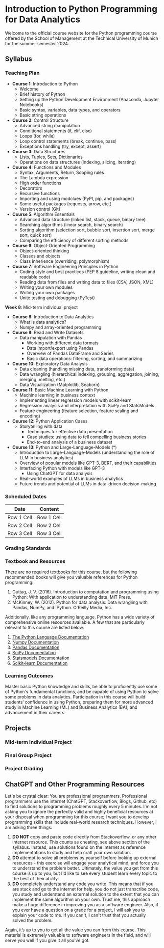# Introduction to Python Programming for Data Analytics
Welcome to the official course website for the Python programming course offered by the School of Management at the Technical University of Munich for the summer semester 2024.

## Syllabus

### Teaching Plan
- **Course 1**: Introduction to Python
  - Welcome 
  - Brief history of Python
  - Setting up the Python Development Environment (Anaconda, Jupyter Notebooks)
  - Basic syntax, variables, data types, and operators
  - Basic string operations
- **Course 2**: Control Structure
  - Advanced string manipulation 
  - Conditional statements (if, elif, else)
  - Loops (for, while)
  - Loop control statements (break, continue, pass)
  - Exceptions handling (try, except, assert)
- **Course 3**: Data Structures
  - Lists, Tuples, Sets, Dictionaries
  - Operations on data structures (indexing, slicing, iterating)
- **Course 4**: Functions and Modules
  - Syntax, Arguments, Return, Scoping rules
  - The Lambda expression
  - High order functions
  - Decorators
  - Recursive functions
  - Importing and using modolues (PyPI, pip, and packages)
  - Some useful packages (requests, arrow, etc.)
  - Version control (Git)
- **Course 5**: Algorithm Essentials
  - Advanced data structure (linked list, stack, queue, binary tree)
  - Searching algorithms (linear search, binary search)
  - Sorting algorithm (selection sort, bubble sort, insertion sort, merge sort, quick sort)
  - Comparing the efficiency of different sorting methods
- **Course 6**: Object-Oriented Programming
  - Object-oriented thinking
  - Classes and objects
  - Class inherience (overriding, polymorphism)
- **Course 7**: Software Engineering Principles in Python
  - Coding style and best practices (PEP 8 guideline, writing clean and readable code)
  - Reading data from files and writing data to files (CSV, JSON, XML)
  - Writing your own modules
  - Writing your own packages
  - Unite testing and debugging (PyTest)
    
**Week 8**: Mid-term individual project

- **Course 8**: Introduction to Data Analytics
  - What is data analytics?
  - Numpy and array-oriented programming
- **Course 9**: Read and Write Datasets
  - Data manipulation with Pandas
    - Working with different data formats
    - Data import/export using Pandas
    - Overview of Pandas DataFrame and Series
    - Basic data operations: filtering, sorting, and summarizing
- **Course 10**: Exploratory Data Analysis
  - Data cleaning (handling missing data, transforming data)
  - Data wrangling (hierarchical indexing, grouping, aggregation, joining, merging, melting, etc.)
  - Data Visualization (Matplotlib, Seaborn) 
- **Course 11**: Basic Machine Learning with Python
  - Machine learning in business context
  - Implementing linear regression models with scikit-learn
  - Regression analysis and interpretation with SciPy and StatsModels
  - Feature engineering (feature selection, feature scaling and encoding)
- **Course 12**: Python Application Cases
  - Storytelling with data
    - Techniques for effective data presentation
    - Case studies: using data to tell compelling business stories
    - End-to-end analysis of a business dataset 
- **Course 13**: Python and Large-Language-Models (*)
  - Introduction to Large-Language-Models (understanding the role of LLM in business analytics)
  - Overview of popular models like GPT-3, BERT, and their capabilities
  - Interfacing Python with models like GPT-3
    - Using ChatGPT for data analysis 
  - Real-world examples of LLMs in business analytics
  - Future trends and potential of LLMs in data-driven decision-making

### Scheduled Dates
| Date   | Content   | 
|------------|------------|
| Row 1 Cell | Row 1 Cell |
| Row 2 Cell | Row 2 Cell |
| Row 3 Cell | Row 3 Cell |

### Grading Standards

### Textbook and Resources
There are no required textbooks for this course, but the following recommended books will give
you valuable references for Python programming:
1. Guttag, J. V. (2016). Introduction to computation and programming using Python: With application to understanding data. MIT Press.
2. McKinney, W. (2012). Python for data analysis: Data wrangling with Pandas, NumPy, and IPython. O'Reilly Media, Inc.

Additionally, like any programming language, Python has a wide variety of comprehensive
online resources available. A few that are particularly relevant to this course are listed below:
1. [The Python Language Documentation](https://www.python.org/doc/)
2. [Numpy Documentation](https://numpy.org/doc/stable/index.html)
3. [Pandas Documentation](https://pandas.pydata.org/)
4. [SciPy Documentation](https://scipy.org/)
5. [Statsmodels Documentation](https://www.statsmodels.org/stable/index.html)
6. [Scikit-learn Documentation](https://scikit-learn.org/stable/)

### Learning Outcomes
Master basic Python knowledge and skills, be able to proficiently use some of Python's fundamental functions, and be capable of using Python to solve some problems in data analytics. Participation in this course will build students’ confidence in using Python, preparing them for more advanced study in Machine Learning (ML) and Business Analytics (BA), and advancement in their careers.

## Projects

### Mid-term Individual Project

### Final Group Project

### Project Grading

## ChatGPT and Other Programming Resources
Let's be crystal clear: You are professional programmers. Professional programmers use the
internet (ChatGPT, Stackoverflow, Blogs, Github, etc) to find solutions to programming problems roughly
every 5 minutes. I'm not asking you to ignore the perfectly valid and highly beneficial resources
at your disposal when programming for this course; I want you to develop programming skills
that include real-world research techniques. However, I am asking three things:

1. **DO NOT** copy and paste code directly from Stackoverflow, or any other internet resource.
This counts as cheating, see above section of the syllabus. Instead, use solutions found on the
internet as reference implementations to study and help craft your own solution.
2. **DO** attempt to solve all problems by yourself before looking up external resources - this
exercise will engage your analytical mind, and force you to understand the problem better.
Ultimately, the value you get from this course is up to you, but I'd like to see every student learn
every topic to the best of their ability.
3. **DO** completely understand any code you write. This means that if you are stuck and go to the
internet for help, you do not just transcribe code, you study and understand an external solution
to the extent that you can implement the same algorithm on your own. Trust me, this approach
make a huge difference in improving you as a software engineer. Also, if you ever have a
question on a grade for a project, I will ask you to explain your code to me. If you can't, I can't
trust that you actually solved the problem.

Again, it’s up to you to get all the value you can from this course. This material is extremely
valuable to software engineers in the field, and will serve you well if you give it all you've got.

